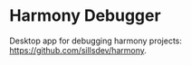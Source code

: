 # Harmony Debugger

Desktop app for debugging harmony projects: https://github.com/sillsdev/harmony.
